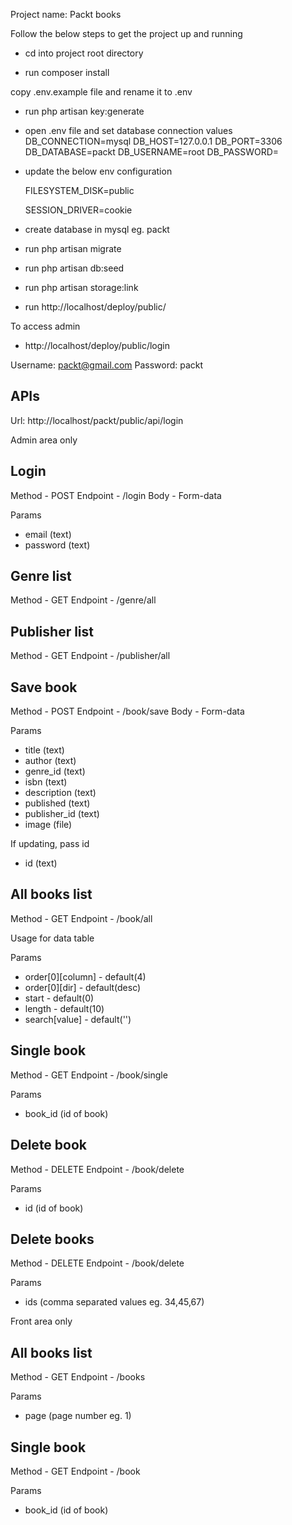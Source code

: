 Project name: Packt books

Follow the below steps to get the project up and running

-   cd into project root directory

-   run composer install

copy .env.example file and rename it to .env

-   run php artisan key:generate

-   open .env file and set database connection values
    DB_CONNECTION=mysql
    DB_HOST=127.0.0.1
    DB_PORT=3306
    DB_DATABASE=packt
    DB_USERNAME=root
    DB_PASSWORD=

-   update the below env configuration

    FILESYSTEM_DISK=public

    SESSION_DRIVER=cookie

-   create database in mysql eg. packt

-   run php artisan migrate

-   run php artisan db:seed

-   run php artisan storage:link

-   run http://localhost/deploy/public/

To access admin

-   http://localhost/deploy/public/login

Username: packt@gmail.com
Password: packt

## APIs

Url: http://localhost/packt/public/api/login

Admin area only

## Login

Method - POST
Endpoint - /login
Body - Form-data

Params

-   email (text)
-   password (text)

## Genre list

Method - GET
Endpoint - /genre/all

## Publisher list

Method - GET
Endpoint - /publisher/all

## Save book

Method - POST
Endpoint - /book/save
Body - Form-data

Params

-   title (text)
-   author (text)
-   genre_id (text)
-   isbn (text)
-   description (text)
-   published (text)
-   publisher_id (text)
-   image (file)

If updating, pass id

-   id (text)

## All books list

Method - GET
Endpoint - /book/all

Usage for data table

Params

-   order[0][column] - default(4)
-   order[0][dir] - default(desc)
-   start - default(0)
-   length - default(10)
-   search[value] - default('')

## Single book

Method - GET
Endpoint - /book/single

Params

-   book_id (id of book)

## Delete book

Method - DELETE
Endpoint - /book/delete

Params

-   id (id of book)

## Delete books

Method - DELETE
Endpoint - /book/delete

Params

-   ids (comma separated values eg. 34,45,67)

Front area only

## All books list

Method - GET
Endpoint - /books

Params

-   page (page number eg. 1)

## Single book

Method - GET
Endpoint - /book

Params

-   book_id (id of book)
